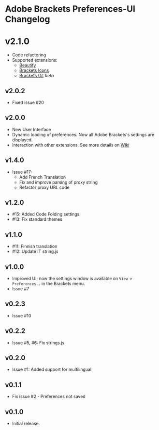 # Adobe Brackets Preferences-UI Changelog

# v2.1.0
* Code refactoring
* Supported extensions:
  * [Beautify](https://github.com/drewhamlett/brackets-beautify)
  * [Brackets Icons](https://github.com/ivogabe/Brackets-Icons)
  * [Brackets Git](https://github.com/zaggino/brackets-git) *beta*

## v2.0.2
* Fixed issue #20

## v2.0.0
* New User Interface
* Dynamic loading of preferences. Now all Adobe Brackets's settings are displayed.
* Interaction with other extensions. See more details on [Wiki](https://github.com/Fede91/brackets-preferences-ui/wiki)

## v1.4.0
* Issue #17: 
  * Add French Translation
  * Fix and improve parsing of proxy string
  * Refactor proxy URL code

## v1.2.0
* #15: Added Code Folding settings
* #13: Fix standard themes

## v1.1.0
* #11: Finnish translation
* #12: Update IT string.js

## v1.0.0
* Improved UI; now the settings window is available on `View > Preferences..` in the Brackets menu.
* Issue #7

## v0.2.3
* Issue #10

## v0.2.2
* Issue #5, #6: Fix strings.js

## v0.2.0
* Issue #1: Added support for multilingual

## v0.1.1
* Fix issue #2 - Preferences not saved

## v0.1.0
* Initial release.
